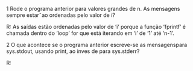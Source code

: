 1 Rode o programa anterior para valores grandes de n. As mensagens sempre estar˜ao ordenadas pelo valor de i?

R: As saídas estão ordenadas pelo valor de ‘i’ porque a função ‘fprintf’ é chamada dentro do ‘loop’ for que está iterando em ‘i’ de ‘1’ até ‘n-1’.

2 O que acontece se o programa anterior escreve-se as mensagenspara sys.stdout, usando print, ao inves de para sys.stderr?

R:
